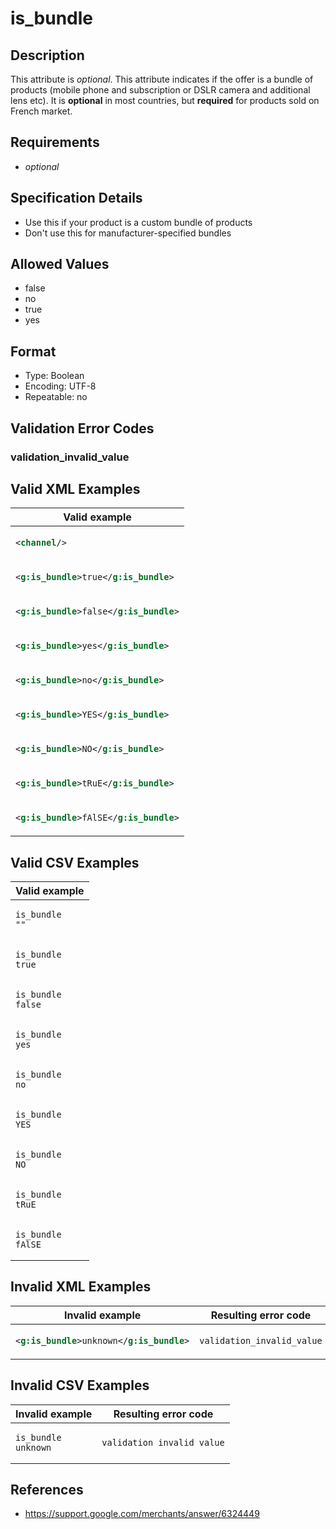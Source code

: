 # is_bundle

## Description

This attribute is *optional*.
This attribute indicates if the offer is a bundle of products (mobile phone and subscription or DSLR camera and additional lens etc). It is **optional** in most countries, but **required** for products sold on French market.

## Requirements

* *optional*


## Specification Details

- Use this if your product is a custom bundle of products
- Don't use this for manufacturer-specified bundles

## Allowed Values
- false
- no
- true
- yes

## Format

- Type: Boolean
- Encoding: UTF-8
- Repeatable: no


## Validation Error Codes

### validation_invalid_value

## Valid XML Examples

<table>
<thead>
<tr><th>Valid example                   </th></tr>
</thead>
<tbody>
<tr><td>

```xml
<channel/>                      
```

</td></tr>
<tr><td>

```xml
<g:is_bundle>true</g:is_bundle> 
```

</td></tr>
<tr><td>

```xml
<g:is_bundle>false</g:is_bundle>
```

</td></tr>
<tr><td>

```xml
<g:is_bundle>yes</g:is_bundle>  
```

</td></tr>
<tr><td>

```xml
<g:is_bundle>no</g:is_bundle>   
```

</td></tr>
<tr><td>

```xml
<g:is_bundle>YES</g:is_bundle>  
```

</td></tr>
<tr><td>

```xml
<g:is_bundle>NO</g:is_bundle>   
```

</td></tr>
<tr><td>

```xml
<g:is_bundle>tRuE</g:is_bundle> 
```

</td></tr>
<tr><td>

```xml
<g:is_bundle>fAlSE</g:is_bundle>
```

</td></tr>
</tbody>
</table>

## Valid CSV Examples

<table>
<thead>
<tr><th>Valid example  </th></tr>
</thead>
<tbody>
<tr><td>

```csv
is_bundle
""   
```

</td></tr>
<tr><td>

```csv
is_bundle
true 
```

</td></tr>
<tr><td>

```csv
is_bundle
false
```

</td></tr>
<tr><td>

```csv
is_bundle
yes  
```

</td></tr>
<tr><td>

```csv
is_bundle
no   
```

</td></tr>
<tr><td>

```csv
is_bundle
YES  
```

</td></tr>
<tr><td>

```csv
is_bundle
NO   
```

</td></tr>
<tr><td>

```csv
is_bundle
tRuE 
```

</td></tr>
<tr><td>

```csv
is_bundle
fAlSE
```

</td></tr>
</tbody>
</table>

## Invalid XML Examples

<table>
<thead>
<tr><th>Invalid example                   </th><th>Resulting error code    </th></tr>
</thead>
<tbody>
<tr><td>

```xml
<g:is_bundle>unknown</g:is_bundle>
```

</td><td>

```xml
validation_invalid_value
```

</td></tr>
</tbody>
</table>

## Invalid CSV Examples

<table>
<thead>
<tr><th>Invalid example  </th><th>Resulting error code    </th></tr>
</thead>
<tbody>
<tr><td>

```csv
is_bundle
unknown
```

</td><td>

```csv
validation_invalid_value
```

</td></tr>
</tbody>
</table>

## References
* https://support.google.com/merchants/answer/6324449
